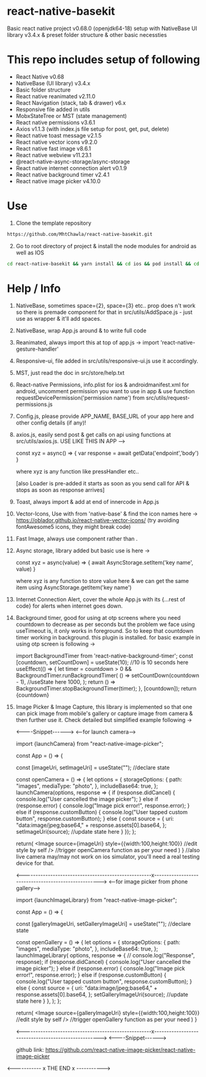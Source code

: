 # react-native-basekit

Basic react native project v0.68.0 (openjdk64-18) setup with NativeBase UI library v3.4.x &amp; preset folder structure &amp; other basic necessties

# This repo includes setup of following

- React Native v0.68
- NativeBase (UI library) v3.4.x
- Basic folder structure
- React native reanimated v2.11.0
- React Navigation (stack, tab & drawer) v6.x
- Responsive file added in utils
- MobxStateTree or MST (state management)
- React native permissions v3.6.1
- Axios v1.1.3 (with index.js file setup for post, get, put, delete)
- React native toast message v2.1.5
- React native vector icons v9.2.0
- React native fast image v8.6.1
- React native webview v11.23.1
- @react-native-async-storage/async-storage
- React native internet connection alert v0.1.9
- React native background timer v2.4.1
- React native image picker v4.10.0

# Use

1. Clone the template repository

```sh
https://github.com/MhtChawla/react-native-basekit.git
```

2. Go to root directory of project & install the node modules for android as well as IOS

```sh
cd react-native-basekit && yarn install && cd ios && pod install && cd ..
```

# Help / Info

1. NativeBase, sometimes space={2}, space={3} etc.. prop does n't work so there is premade component for that <AddSpace> in src/utils/AddSpace.js - just use as wrapper & it'll add spaces.

2. NativeBase, wrap App.js around <NativeBaseProvider> & to write full code

3. Reanimated, always import this at top of app.js -> import 'react-native-gesture-handler'

4. Responsive-ui, file added in src/utils/responsive-ui.js use it accordingly.

5. MST, just read the doc in src/store/help.txt

6. React-native Permissions, info.plist for ios & androidmanifest.xml for android, uncomment permission you want to use in app & use function
   requestDevicePermission('permission name') from src/utils/request-permissions.js

7. Config.js, please provide APP_NAME, BASE_URL of your app here and other config details (if any)!

8. axios.js, easily send post & get calls on api using functions at src/utils/axios.js. USE LIKE THIS IN APP -->

   const xyz = async() => {
   var response = await getData('endpoint','body')
   }

   where xyz is any function like pressHandler etc..

   [also Loader is pre-added it starts as soon as you send call for API & stops as soon as response arrives]

9. Toast, always import & add <Toast /> at end of innercode in App.js

10. Vector-Icons, Use with <Icon /> from 'native-base' & find the icon names here -> https://oblador.github.io/react-native-vector-icons/ (try avoiding fontAwesome5 icons, they might break code)

11. Fast Image, always use <FastImage /> component rather than <Image>.

12. Async storage, library added but basic use is here ->

    const xyz = async(value) => {
    await AsyncStorage.setItem('key name', value)
    }

    where xyz is any function to store value here & we can get the same item using AsyncStorage.getItem('key name')

13. Internet Connection Alert, cover the whole App.js with its <InternetConnectionAlert>{...rest of code}</InternetConnectionAlert> for alerts when internet goes down.

14. Background timer, good for using at otp screens where you need countdown to decrease as per seconds but the problem we face using useTimeout is, it only works in foreground. So to keep that countdown timer working in background. this plugin is installed. for basic example in using otp screen is following ->

    import BackgroundTimer from 'react-native-background-timer';
    const [countdown, setCountDown] = useState(10); //10 is 10 seconds here
    useEffect(() => {
    let timer =
    countdown > 0 &&
    BackgroundTimer.runBackgroundTimer(
    () => setCountDown(countdown - 1), //useState here
    1000,
    );
    return () => BackgroundTimer.stopBackgroundTimer(timer);
    }, [countdown]);
    return <Text>{countdown}</Text>

15. Image Picker & Image Capture, this library is implemented so that one can pick image from mobile's gallery or capture image from camera & then further use it. Check detailed but simplified example following ->

    <----Snippet------>
    <--for launch camera-->

    import {launchCamera} from "react-native-image-picker";

    const App = () => {

    const [imageUri, setImageUri] = useState(""); //declare state

    const openCamera = () => {
    let options = {
    storageOptions: {
    path: "images",
    mediaType: "photo",
    },
    includeBase64: true,
    };
    launchCamera(options, response => {
    if (response.didCancel) {
    console.log("User cancelled the image picker");
    } else if (response.error) {
    console.log("Image pick error!", response.error);
    } else if (response.customButton) {
    console.log("User tapped custom button", response.customButton);
    } else {
    const source = {
    uri: "data:image/jpeg;base64," + response.assets[0].base64,
    };
    setImageUri(source); //update state here
    }
    });
    };

    return(
    <Image source={imageUri}
    style={{width:100,height:100}} //edit style by self
    /> //trigger openCamera function as per your need
    )
    }
    //also live camera may/may not work on ios simulator, you'll need a real testing device for that.

    <----------------------------------------------------x---------------------------------------------------->
    <--for image picker from phone gallery-->

    import {launchImageLibrary} from "react-native-image-picker";

    const App = () => {

    const [galleryImageUri, setGalleryImageUri] = useState(""); //declare state

    const openGallery = () => {
    let options = {
    storageOptions: {
    path: "images",
    mediaType: "photo",
    },
    includeBase64: true,
    };
    launchImageLibrary(
    options,
    response => {
    // console.log("Response", response);
    if (response.didCancel) {
    console.log("User cancelled the image picker");
    } else if (response.error) {
    console.log("Image pick error!", response.error);
    } else if (response.customButton) {
    console.log("User tapped custom button", response.customButton);
    } else {
    const source = {
    uri: "data:image/jpeg;base64," + response.assets[0].base64,
    };
    setGalleryImageUri(source); //update state here
    }
    },
    );
    };

    return(
    <Image source={galleryImageUri}
    style={{width:100,height:100}} //edit style by self
    /> //trigger openGallery function as per your need
    )
    }

    <----------------------------------------------------x---------------------------------------------------->
    <----Snippet------>

    github link: https://github.com/react-native-image-picker/react-native-image-picker

<----------- x THE END x ----------->
